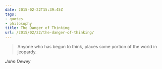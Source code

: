 ```yaml
---
date: 2015-02-22T15:39:45Z
tags:
- quotes
- philosophy
title: The Danger of Thinking
url: /2015/02/22/the-danger-of-thinking/
---
```


<blockquote class="big">Anyone who has begun to think, places some portion of the world in jeopardy.</blockquote>

<cite class="big">John Dewey</cite>


